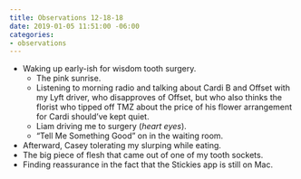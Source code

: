 ```yaml
---
title: Observations 12-18-18
date: 2019-01-05 11:51:00 -06:00
categories:
- observations
---
```


- Waking up early-ish for wisdom tooth surgery.
	- The pink sunrise.
	- Listening to morning radio and talking about Cardi B and Offset with my Lyft driver, who disapproves of Offset, but who also thinks the florist who tipped off TMZ about the price of his flower arrangement for Cardi should’ve kept quiet.
	- Liam driving me to surgery (*heart eyes*).
	- “Tell Me Something Good” on in the waiting room.
- Afterward, Casey tolerating my slurping while eating.
- The big piece of flesh that came out of one of my tooth sockets.
- Finding reassurance in the fact that the Stickies app is still on Mac.